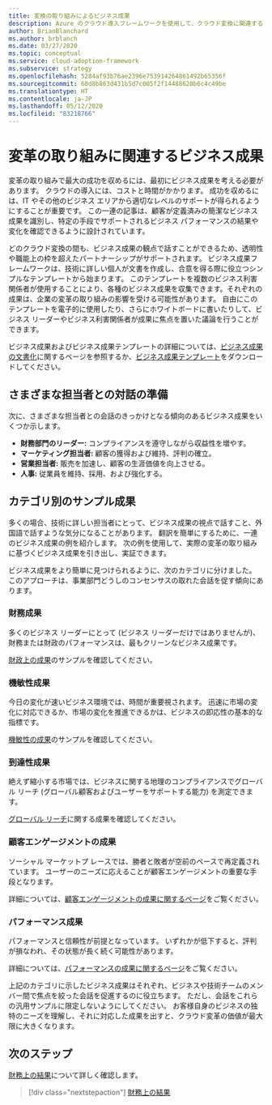 ```yaml
---
title: 変換の取り組みによるビジネス成果
description: Azure のクラウド導入フレームワークを使用して、クラウド変換に関連するビジネスの成果を理解します。
author: BrianBlanchard
ms.author: brblanch
ms.date: 03/27/2020
ms.topic: conceptual
ms.service: cloud-adoption-framework
ms.subservice: strategy
ms.openlocfilehash: 5284af93b76ae2396e753914264861492b65356f
ms.sourcegitcommit: 60d8b863d431b5d7c005f2f14488620b6c4c49be
ms.translationtype: HT
ms.contentlocale: ja-JP
ms.lasthandoff: 05/12/2020
ms.locfileid: "83218766"
---
```

<!-- markdownlint-disable MD026 -->

# <a name="what-business-outcomes-are-associated-with-transformation-journeys"></a>変革の取り組みに関連するビジネス成果

変革の取り組みで最大の成功を収めるには、最初にビジネス成果を考える必要があります。 クラウドの導入には、コストと時間がかかります。 成功を収めるには、IT やその他のビジネス エリアから適切なレベルのサポートが得られるようにすることが重要です。 この一連の記事は、顧客が定義済みの簡潔なビジネス成果を識別し、特定の手段でサポートされるビジネス パフォーマンスの結果や変化を確認できるように設計されています。

どのクラウド変換の間も、ビジネス成果の観点で話すことができるため、透明性や職能上の枠を超えたパートナーシップがサポートされます。 ビジネス成果フレームワークは、技術に詳しい個人が文書を作成し、合意を得る際に役立つシンプルなテンプレートから始まります。 このテンプレートを複数のビジネス利害関係者が使用することにより、各種のビジネス成果を収集できます。それぞれの成果は、企業の変革の取り組みの影響を受ける可能性があります。 自由にこのテンプレートを電子的に使用したり、さらにホワイトボードに書いたりして、ビジネス リーダーやビジネス利害関係者が成果に焦点を置いた議論を行うことができます。

ビジネス成果およびビジネス成果テンプレートの詳細については、[ビジネス成果の文書化](./business-outcome-template.md)に関するページを参照するか、[ビジネス成果テンプレート](https://archcenter.blob.core.windows.net/cdn/business-outcome-template.xlsx)をダウンロードしてください。

## <a name="prepare-for-conversations-with-different-personas"></a>さまざまな担当者との対話の準備

次に、さまざまな担当者との会話のきっかけとなる傾向のあるビジネス成果をいくつか示します。

- **財務部門のリーダー:** コンプライアンスを遵守しながら収益性を増やす。
- **マーケティング担当者:** 顧客の獲得および維持、評判の確立。
- **営業担当者:** 販売を加速し、顧客の生涯価値を向上させる。
- **人事:** 従業員を維持、採用、および強化する。

## <a name="sample-outcomes-by-category"></a>カテゴリ別のサンプル成果

多くの場合、技術に詳しい担当者にとって、ビジネス成果の視点で話すこと、外国語で話すような気分になることがあります。 翻訳を簡単にするために、一連のビジネス成果の例を紹介します。 次の例を使用して、実際の変革の取り組みに基づくビジネス成果を引き出し、実証できます。

ビジネス成果をより簡単に見つけられるように、次のカテゴリに分けました。 このアプローチは、事業部門どうしのコンセンサスの取れた会話を促す傾向にあります。

### <a name="fiscal-outcomes"></a>財務成果

多くのビジネス リーダーにとって (ビジネス リーダーだけではありませんが)、財務または財政のパフォーマンスは、最もクリーンなビジネス成果です。

[財政上の成果](./fiscal-outcomes.md)のサンプルを確認してください。

### <a name="agility-outcomes"></a>機敏性成果

今日の変化が速いビジネス環境では、時間が重要視されます。 迅速に市場の変化に対応できるか、市場の変化を推進できるかは、ビジネスの即応性の基本的な指標です。

[機敏性の成果](./agility-outcomes.md)のサンプルを確認してください。

### <a name="reach-outcomes"></a>到達性成果

絶えず縮小する市場では、ビジネスに関する地理のコンプライアンスでグローバル リーチ (グローバル顧客およびユーザーをサポートする能力) を測定できます。

[グローバル リーチ](./reach-outcomes.md)に関する成果を確認してください。

### <a name="customer-engagement-outcomes"></a>顧客エンゲージメントの成果

ソーシャル マーケットプ レースでは、勝者と敗者が空前のペースで再定義されています。 ユーザーのニーズに応えることが顧客エンゲージメントの重要な手段となります。

詳細については、[顧客エンゲージメントの成果に関するページ](./engagement-outcomes.md)をご覧ください。

### <a name="performance-outcomes"></a>パフォーマンス成果

パフォーマンスと信頼性が前提となっています。 いずれかが低下すると、評判が損なわれ、その状態が長く続く可能性があります。

詳細については、[パフォーマンスの成果に関するページ](./performance-outcomes.md)をご覧ください。

上記のカテゴリに示したビジネス成果はそれぞれ、ビジネスや技術チームのメンバー間で焦点を絞った会話を促進するのに役立ちます。 ただし、会話をこれらの汎用サンプルに限定しないようにしてください。 お客様自身のビジネスの独特のニーズを理解し、それに対応した成果を出すと、クラウド変革の価値が最大限に大きくなります。

## <a name="next-steps"></a>次のステップ

[財務上の結果](./fiscal-outcomes.md)について詳しく確認します。

> [!div class="nextstepaction"]
> [財務上の結果](./fiscal-outcomes.md)
